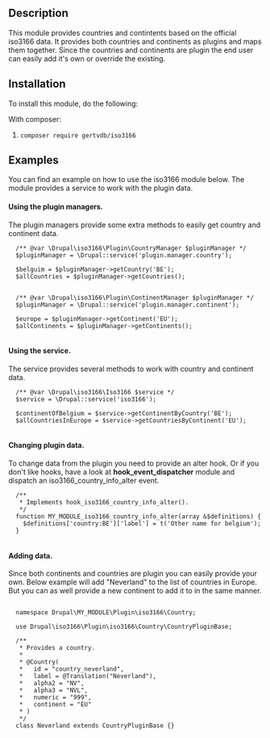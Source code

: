 Description
-----------
This module provides countries and contintents based on the official iso3166 data.
It provides both countries and continents as plugins and maps them together.
Since the countries and continents are plugin the end user can easily add it's own
or override the existing.

Installation
------------
To install this module, do the following:

With composer:
1. ```composer require gertvdb/iso3166```


Examples
------------
You can find an example on how to use the iso3166 module below. 
The module provides a service to work with the plugin data.  

#### Using the plugin managers.
The plugin managers provide some extra methods to easily get country and continent data.


``` 
  /** @var \Drupal\iso3166\Plugin\CountryManager $pluginManager */
  $pluginManager = \Drupal::service('plugin.manager.country');
  
  $belguim = $pluginManager->getCountry('BE');
  $allCountries = $pluginManager->getCountries();
  
```

``` 
  /** @var \Drupal\iso3166\Plugin\ContinentManager $pluginManager */
  $pluginManager = \Drupal::service('plugin.manager.continent');
  
  $europe = $pluginManager->getContinent('EU');
  $allContinents = $pluginManager->getContinents();
  
```

#### Using the service.
The service provides several methods to work with country and continent data.

``` 
  /** @var \Drupal\iso3166\Iso3166 $service */
  $service = \Drupal::service('iso3166');
  
  $continentOfBelgium = $service->getContinentByCountry('BE');
  $allCountriesInEurope = $service->getCountriesByContinent('EU');
  
```

#### Changing plugin data.
To change data from the plugin you need to provide an alter hook. Or if you don't
like hooks, have a look at **hook_event_dispatcher** module and dispatch 
an iso3166_country_info_alter event.

``` 
  /**
   * Implements hook_iso3166_country_info_alter().
   */
  function MY_MODULE_iso3166_country_info_alter(array &$definitions) {
    $definitions['country:BE']['label'] = t('Other name for belgium');
  }
  
```

#### Adding data.
Since both continents and countries are plugin you can easily provide your own.
Below example will add "Neverland" to the list of countries in Europe. But you can
as well provide a new continent to add it to in the same manner.

``` 
   
  namespace Drupal\MY_MODULE\Plugin\iso3166\Country;
  
  use Drupal\iso3166\Plugin\iso3166\Country\CountryPluginBase;
  
  /**
   * Provides a country.
   *
   * @Country(
   *   id = "country_neverland",
   *   label = @Translation("Neverland"),
   *   alpha2 = "NV",
   *   alpha3 = "NVL",
   *   numeric = "999",
   *   continent = "EU"
   * )
   */
  class Neverland extends CountryPluginBase {}

  
```
